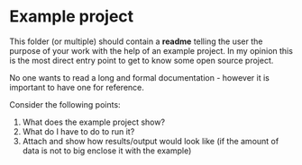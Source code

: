 # Example project

This folder (or multiple) should contain a **readme** telling the user the purpose of your work with the help of an example project. In my opinion this is the most direct entry point to get to know some open source project.

No one wants to read a long and formal documentation - however it is important to have one for reference.

Consider the following points:

1. What does the example project show?
1. What do I have to do to run it?
1. Attach and show how results/output would look like (if the amount of data is not to big enclose it with the example)
